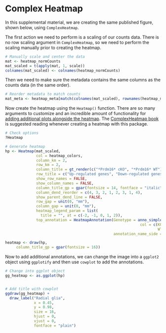 # Complex Heatmap

In this supplemental material, we are creating the same published figure, shown below, using `ComplexHeatmap`. 

The first action we need to perform is a scaling of our counts data. There is no row scaling argument in `ComplexHeatmap`, so we need to perform the scaling manually prior to creating the heatmap.

```r
# Manually scale and center the data
mat <- heatmap_normCounts
mat_scaled = t(apply(mat, 1, scale))
colnames(mat_scaled) <- colnames(heatmap_normCounts)
```

Then we need to make sure the metadata contains the same columns as the counts data (in the same order).

```r
# Reorder metadata to match counts
mat_meta <- heatmap_meta[match(colnames(mat_scaled), rownames(heatmap_meta)), , drop = FALSE]
```

Now create the heatmap using the `Heatmap()` function. There are so many arguments to customize and an incredible amount of functionality for [adding additional plots alongside the heatmap](https://jokergoo.github.io/ComplexHeatmap-reference/book/heatmap-decoration.html). The [ComplexHeatmap book](https://jokergoo.github.io/ComplexHeatmap-reference/book/) is suggested reading whenever creating a heatmap with this package.

```r
# Check options
?Heatmap

# Generate heatmap
hp <- Heatmap(mat_scaled,
              col = heatmap_colors,
              column_km = 2,
              row_km = 2,
              column_title = gt_render(c("*Prdm16* cKO", "*Prdm16* WT")),
              row_title = c("Up-regulated genes", "Down-regulated genes"),
              show_row_names = FALSE,
              show_column_names = FALSE,
              column_title_gp = gpar(fontsize = 14, fontface = "italic"),
              column_dend_reorder = c(4, 3, 2, 1, 2, 3, 1, 4),
              show_parent_dend_line = FALSE,
              row_gap = unit(0, "mm"),
              column_gap = unit(0, "mm"),
              heatmap_legend_param = list(
                title = "", at = c(-2, -1, 0, 1, 2)),
              top_annotation = HeatmapAnnotation(Genotype = anno_simple(mat_meta$genotype,
                                                             col = c(KO = "#F8766D",
                                                                     WT = "#00BFC4")),
                                                 annotation_name_side = "left"))

heatmap <- draw(hp,
     column_title_gp = gpar(fontsize = 16))
```

Now to add additional annotations, we can change the image into a `ggplot2` object using `ggplotify` and then use `cowplot` to add the annotations.

```r
# Change into ggplot object
gg_heatmap <- as.ggplot(hp)


# Add title with cowplot
ggdraw(gg_heatmap) +
  draw_label("Radial glia",
             x = 0.45,
             y = 0.98,
             size = 16,
             hjust = 0,
             vjust = 0,
             fontface = "plain")
```             
             
